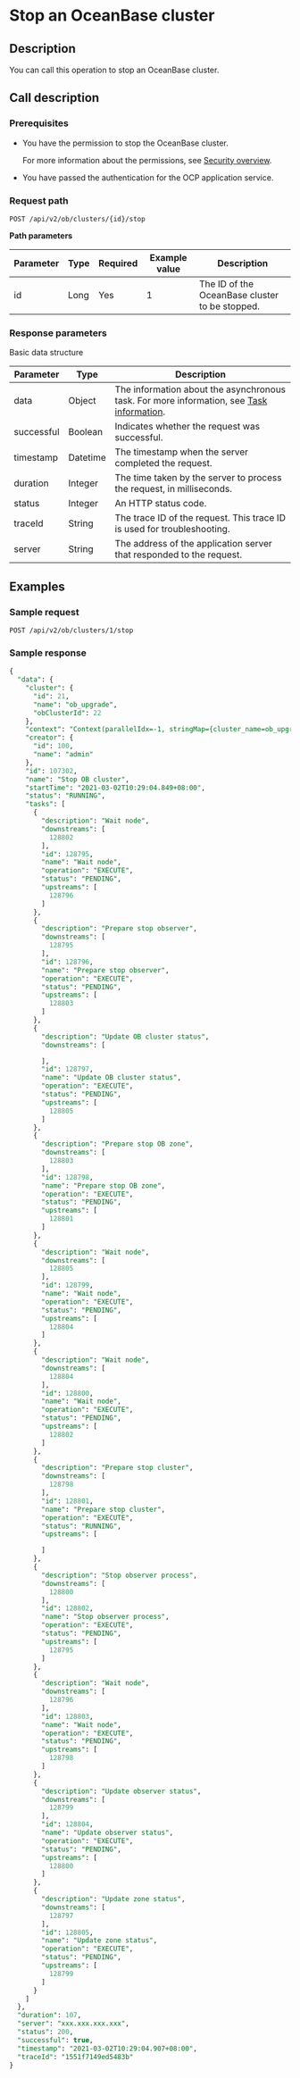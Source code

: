 Stop an OceanBase cluster
==============================================



Description
--------------------------------

You can call this operation to stop an OceanBase cluster.

Call description
-------------------------------------

### Prerequisites

* You have the permission to stop the OceanBase cluster.

  For more information about the permissions, see [Security overview](../../3.ob-cloud-platform/3.userguide-features/7.system-management-features/3.security-overview.md).


* You have passed the authentication for the OCP application service.






### Request path

`POST /api/v2/ob/clusters/{id}/stop`

**Path parameters**


| Parameter | Type | Required | Example value |                  Description                   |
|-----------|------|----------|---------------|------------------------------------------------|
| id        | Long | Yes      | 1             | The ID of the OceanBase cluster to be stopped. |



### Response parameters

Basic data structure


| Parameter  |   Type   |                                                               Description                                                               |
|------------|----------|-----------------------------------------------------------------------------------------------------------------------------------------|
| data       | Object   | The information about the asynchronous task. For more information, see [Task information](../15.api-appendix/1.task-information.md). |
| successful | Boolean  | Indicates whether the request was successful.                                                                                           |
| timestamp  | Datetime | The timestamp when the server completed the request.                                                                                    |
| duration   | Integer  | The time taken by the server to process the request, in milliseconds.                                                                   |
| status     | Integer  | An HTTP status code.                                                                                                                    |
| traceId    | String   | The trace ID of the request. This trace ID is used for troubleshooting.                                                                 |
| server     | String   | The address of the application server that responded to the request.                                                                    |



Examples
-----------------------------

### Sample request

`POST /api/v2/ob/clusters/1/stop`

### Sample response

```sql
{
  "data": {
    "cluster": {
      "id": 21,
      "name": "ob_upgrade",
      "obClusterId": 22
    },
    "context": "Context(parallelIdx=-1, stringMap={cluster_name=ob_upgrade, cluster_id=21, former_cluster_status=RUNNING}, listMap={server_ids=[5], zone_names=[zone1]})",
    "creator": {
      "id": 100,
      "name": "admin"
    },
    "id": 107302,
    "name": "Stop OB cluster",
    "startTime": "2021-03-02T10:29:04.849+08:00",
    "status": "RUNNING",
    "tasks": [
      {
        "description": "Wait node",
        "downstreams": [
          128802
        ],
        "id": 128795,
        "name": "Wait node",
        "operation": "EXECUTE",
        "status": "PENDING",
        "upstreams": [
          128796
        ]
      },
      {
        "description": "Prepare stop observer",
        "downstreams": [
          128795
        ],
        "id": 128796,
        "name": "Prepare stop observer",
        "operation": "EXECUTE",
        "status": "PENDING",
        "upstreams": [
          128803
        ]
      },
      {
        "description": "Update OB cluster status",
        "downstreams": [

        ],
        "id": 128797,
        "name": "Update OB cluster status",
        "operation": "EXECUTE",
        "status": "PENDING",
        "upstreams": [
          128805
        ]
      },
      {
        "description": "Prepare stop OB zone",
        "downstreams": [
          128803
        ],
        "id": 128798,
        "name": "Prepare stop OB zone",
        "operation": "EXECUTE",
        "status": "PENDING",
        "upstreams": [
          128801
        ]
      },
      {
        "description": "Wait node",
        "downstreams": [
          128805
        ],
        "id": 128799,
        "name": "Wait node",
        "operation": "EXECUTE",
        "status": "PENDING",
        "upstreams": [
          128804
        ]
      },
      {
        "description": "Wait node",
        "downstreams": [
          128804
        ],
        "id": 128800,
        "name": "Wait node",
        "operation": "EXECUTE",
        "status": "PENDING",
        "upstreams": [
          128802
        ]
      },
      {
        "description": "Prepare stop cluster",
        "downstreams": [
          128798
        ],
        "id": 128801,
        "name": "Prepare stop cluster",
        "operation": "EXECUTE",
        "status": "RUNNING",
        "upstreams": [

        ]
      },
      {
        "description": "Stop observer process",
        "downstreams": [
          128800
        ],
        "id": 128802,
        "name": "Stop observer process",
        "operation": "EXECUTE",
        "status": "PENDING",
        "upstreams": [
          128795
        ]
      },
      {
        "description": "Wait node",
        "downstreams": [
          128796
        ],
        "id": 128803,
        "name": "Wait node",
        "operation": "EXECUTE",
        "status": "PENDING",
        "upstreams": [
          128798
        ]
      },
      {
        "description": "Update observer status",
        "downstreams": [
          128799
        ],
        "id": 128804,
        "name": "Update observer status",
        "operation": "EXECUTE",
        "status": "PENDING",
        "upstreams": [
          128800
        ]
      },
      {
        "description": "Update zone status",
        "downstreams": [
          128797
        ],
        "id": 128805,
        "name": "Update zone status",
        "operation": "EXECUTE",
        "status": "PENDING",
        "upstreams": [
          128799
        ]
      }
    ]
  },
  "duration": 107,
  "server": "xxx.xxx.xxx.xxx",
  "status": 200,
  "successful": true,
  "timestamp": "2021-03-02T10:29:04.907+08:00",
  "traceId": "1551f7149ed5483b"
}
```
